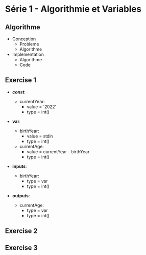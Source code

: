 # Série 1 - Algorithmie et Variables

## Algorithme

- Conception
  - Probleme
  - Algorithme
- Implementation
  - Algorithme
  - Code

## Exercise 1

- ___const___:

  - currentYear:
    - value = '2022'
    - type = int()
- __var__:

  - birthYear:
    - value = stdin
    - type = int()
  - currentAge:
    - value = currentYear - birthYear
    - type = int()
- __inputs__:

  - birthYear:
    - type = var
    - type = int()
- __outputs__:

  - currentAge:
    - type = var
    - type = int()

## Exercise 2

## Exercise 3
